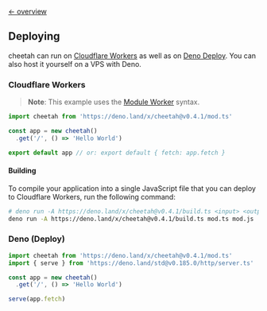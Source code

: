 [← overview](https://github.com/azurystudio/cheetah/blob/dev/guide/index.md)

## Deploying

cheetah can run on [Cloudflare Workers](https://workers.cloudflare.com) as well as on [Deno Deploy](https://deno.com/deploy). You can also host it yourself on a VPS with Deno.

### Cloudflare Workers

> **Note**: This example uses the [Module Worker](https://blog.cloudflare.com/workers-javascript-modules) syntax.

```ts
import cheetah from 'https://deno.land/x/cheetah@v0.4.1/mod.ts'

const app = new cheetah()
  .get('/', () => 'Hello World')

export default app // or: export default { fetch: app.fetch }
```

#### Building

To compile your application into a single JavaScript file that you can deploy to Cloudflare Workers, run the following command:

```bash
# deno run -A https://deno.land/x/cheetah@v0.4.1/build.ts <input> <output>
deno run -A https://deno.land/x/cheetah@v0.4.1/build.ts mod.ts mod.js
```

### Deno (Deploy)

```ts
import cheetah from 'https://deno.land/x/cheetah@v0.4.1/mod.ts'
import { serve } from 'https://deno.land/std@v0.185.0/http/server.ts'

const app = new cheetah()
  .get('/', () => 'Hello World')

serve(app.fetch)
```
